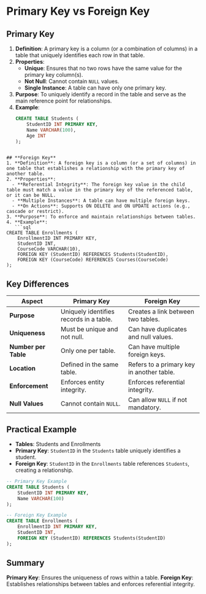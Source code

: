 # Primary Key vs Foreign Key

## **Primary Key**
1. **Definition**: A primary key is a column (or a combination of columns) in a table that uniquely identifies each row in that table.
2. **Properties**:
   - **Unique**: Ensures that no two rows have the same value for the primary key column(s).
   - **Not Null**: Cannot contain `NULL` values.
   - **Single Instance**: A table can have only one primary key.
3. **Purpose**: To uniquely identify a record in the table and serve as the main reference point for relationships.
4. **Example**:
   ```sql
   CREATE TABLE Students (
       StudentID INT PRIMARY KEY,
       Name VARCHAR(100),
       Age INT
   );
```

## **Foreign Key**
1. **Definition**: A foreign key is a column (or a set of columns) in one table that establishes a relationship with the primary key of another table.
2. **Properties**:
  - **Referential Integrity**: The foreign key value in the child table must match a value in the primary key of the referenced table, or it can be NULL.
  - **Multiple Instances**: A table can have multiple foreign keys.
  - **On Actions**: Supports ON DELETE and ON UPDATE actions (e.g., cascade or restrict).
3. **Purpose**: To enforce and maintain relationships between tables.
4. **Example**:
   ```sql
CREATE TABLE Enrollments (
    EnrollmentID INT PRIMARY KEY,
    StudentID INT,
    CourseCode VARCHAR(10),
    FOREIGN KEY (StudentID) REFERENCES Students(StudentID),
    FOREIGN KEY (CourseCode) REFERENCES Courses(CourseCode)
);
```

## Key Differences

| **Aspect**         | **Primary Key**                            | **Foreign Key**                            |
|---------------------|--------------------------------------------|--------------------------------------------|
| **Purpose**         | Uniquely identifies records in a table.    | Creates a link between two tables.         |
| **Uniqueness**      | Must be unique and not null.               | Can have duplicates and null values.       |
| **Number per Table**| Only one per table.                        | Can have multiple foreign keys.            |
| **Location**        | Defined in the same table.                 | Refers to a primary key in another table.  |
| **Enforcement**     | Enforces entity integrity.                 | Enforces referential integrity.            |
| **Null Values**     | Cannot contain `NULL`.                     | Can allow `NULL` if not mandatory.         |

## **Practical Example**

- **Tables**: Students and Enrollments  
- **Primary Key**: `StudentID` in the `Students` table uniquely identifies a student.  
- **Foreign Key**: `StudentID` in the `Enrollments` table references `Students`, creating a relationship.

```sql
-- Primary Key Example
CREATE TABLE Students (
    StudentID INT PRIMARY KEY,
    Name VARCHAR(100)
);

-- Foreign Key Example
CREATE TABLE Enrollments (
    EnrollmentID INT PRIMARY KEY,
    StudentID INT,
    FOREIGN KEY (StudentID) REFERENCES Students(StudentID)
);
```

## **Summary**
**Primary Key**: Ensures the uniqueness of rows within a table.
**Foreign Key**: Establishes relationships between tables and enforces referential integrity.
